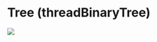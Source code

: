 # Tree (threadBinaryTree)

![](https://github.com/kajj8808/kmu-data-structure-couse/assets/71279997/a56b4727-5932-4d10-854c-b624c18bb734)
